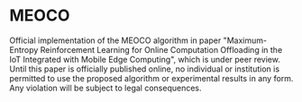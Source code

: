 # MEOCO
Official implementation of the MEOCO algorithm in paper "Maximum-Entropy Reinforcement Learning for Online Computation Offloading in the IoT Integrated with Mobile Edge Computing", which is under peer review. Until this paper is officially published online, no individual or institution is permitted to use the proposed algorithm or experimental results in any form. Any violation will be subject to legal consequences.
